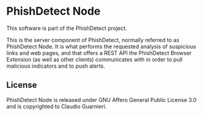 # PhishDetect Node

This software is part of the PhishDetect project.

This is the server component of PhishDetect, normally referred to as PhishDetect Node. It is what performs the requested analysis of suspicious links and web pages, and that offers a REST API the PhishDetect Browser Extension (as well as other clients) communicates with in order to pull malicious indicators and to push alerts.


## License

PhishDetect Node is released under GNU Affero General Public License 3.0 and is copyrighted to Claudio Guarnieri.
